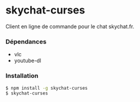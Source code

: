 # skychat-curses

Client en ligne de commande pour le chat skychat.fr.

### Dépendances

* vlc
* youtube-dl

### Installation

```sh
$ npm install -g skychat-curses
$ skychat-curses
```
